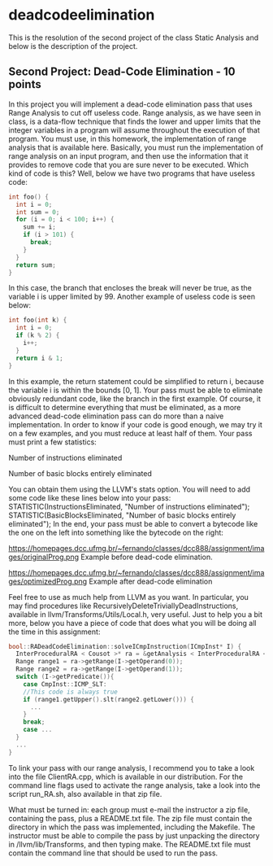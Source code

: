 # deadcodeelimination

This is the resolution of the second project of the class Static Analysis and below is the description of the project.

## Second Project: Dead-Code Elimination - 10 points

In this project you will implement a dead-code elimination pass that uses Range Analysis to cut off useless code. Range analysis, as we have seen in class, is a data-flow technique that finds the lower and upper limits that the integer variables in a program will assume throughout the execution of that program. You must use, in this homework, the implementation of range analysis that is available here. Basically, you must run the implementation of range analysis on an input program, and then use the information that it provides to remove code that you are sure never to be executed. Which kind of code is this? Well, below we have two programs that have useless code:

```c
int foo() {
  int i = 0;
  int sum = 0;
  for (i = 0; i < 100; i++) {
    sum += i;
    if (i > 101) {
      break;
    }
  }
  return sum;
}
```
In this case, the branch that encloses the break will never be true, as the variable i is upper limited by 99. Another example of useless code is seen below:

```c
int foo(int k) {
  int i = 0;
  if (k % 2) {
    i++;
  }
  return i & 1;
}
```
In this example, the return statement could be simplified to return i, because the variable i is within the bounds [0, 1]. Your pass must be able to eliminate obviously redundant code, like the branch in the first example. Of course, it is difficult to determine everything that must be eliminated, as a more advanced dead-code elimination pass can do more than a naive implementation. In order to know if your code is good enough, we may try it on a few examples, and you must reduce at least half of them. Your pass must print a few statistics:

Number of instructions eliminated

Number of basic blocks entirely eliminated

You can obtain them using the LLVM's stats option. You will need to add some code like these lines below into your pass:
STATISTIC(InstructionsEliminated, "Number of instructions eliminated");
STATISTIC(BasicBlocksEliminated,  "Number of basic blocks entirely eliminated");
In the end, your pass must be able to convert a bytecode like the one on the left into something like the bytecode on the right:
 
 https://homepages.dcc.ufmg.br/~fernando/classes/dcc888/assignment/images/originalProg.png
 Example before dead-code elimination.	 
 
 https://homepages.dcc.ufmg.br/~fernando/classes/dcc888/assignment/images/optimizedProg.png
 Example after dead-code elimination
 
Feel free to use as much help from LLVM as you want. In particular, you may find procedures like RecursivelyDeleteTriviallyDeadInstructions, available in llvm/Transforms/Utils/Local.h, very useful. Just to help you a bit more, below you have a piece of code that does what you will be doing all the time in this assignment:

```c
bool::RADeadCodeElimination::solveICmpInstruction(ICmpInst* I) {
  InterProceduralRA < Cousot >* ra = &getAnalysis < InterProceduralRA < Cousot > >();
  Range range1 = ra->getRange(I->getOperand(0));
  Range range2 = ra->getRange(I->getOperand(1));
  switch (I->getPredicate()){
    case CmpInst::ICMP_SLT:
    //This code is always true
    if (range1.getUpper().slt(range2.getLower())) {
      ...
    }
    break;
    case ...
  }
  ...
}
```
To link your pass with our range analysis, I recommend you to take a look into the file ClientRA.cpp, which is available in our distribution. For the command line flags used to activate the range analysis, take a look into the script run_RA.sh, also available in that zip file.

What must be turned in: each group must e-mail the instructor a zip file, containing the pass, plus a README.txt file. The zip file must contain the directory in which the pass was implemented, including the Makefile. The instructor must be able to compile the pass by just unpacking the directory in /llvm/lib/Transforms, and then typing make. The README.txt file must contain the command line that should be used to run the pass.
